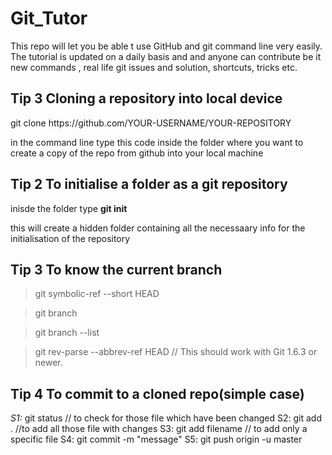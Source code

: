 # Git_Tutor
This repo will let you be able t use GitHub and git command line very easily. The tutorial is updated on a daily basis and and anyone can contribute be it new commands , real life git issues and solution, shortcuts, tricks etc. 

## Tip 3 Cloning a repository into local device
   git clone https:<area>//github.com/YOUR-USERNAME/YOUR-REPOSITORY 
   
   in the command line type this code inside the folder where you want to create a copy of the repo from github into your local machine
  

## Tip 2 To initialise a folder as a git repository
   inisde the folder type **git init**
   
   this will create a hidden folder containing all the necessaary info for the initialisation of the repository
   
   
## Tip 3 To know the current branch
   > git symbolic-ref --short HEAD

   > git branch 

   > git branch --list 

   > git rev-parse --abbrev-ref HEAD   // This should work with Git 1.6.3 or newer.

## Tip 4 To commit to a cloned repo(simple case)
   *S1:*
       git status  //  to check for those file which have been changed
   S2:  git add . //to add all those file with changes
   S3:  git add filename // to add only a specific file
   S4:  git commit -m "message"
   S5:  git push origin -u master
